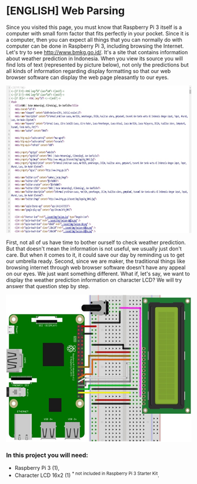 # [ENGLISH] Web Parsing
Since you visited this page, you must know that Raspberry Pi 3 itself is a computer with small form factor that fits perfectly in your pocket. Since it is a computer, then you can expect all things that you can normally do with computer can be done in Raspberry Pi 3, including browsing the Internet. Let's try to see http://www.bmkg.go.id/. It's a site that contains information about weather prediction in Indonesia. When you view its source you will find lots of text (represented by picture below), not only the predictions but all kinds of information regarding display formatting so that our web browser software can display the web page pleasantly to our eyes.

<img src="/images/bmkgSource.jpg" height="400">

First, not all of us have time to bother ourself to check weather prediction. But that doesn't mean the information is not useful, we usually just don't care. But when it comes to it, it could save our day by reminding us to get our umbrella ready. Second, since we are maker, the traditional things like browsing internet through web browser software doesn't have any appeal on our eyes. We just want something different. What if, let's say, we want to display the weather prediction information on character LCD? We will try answer that question step by step.

<img src="/images/webParsing.jpg" height="400">

### In this project you will need:
* Raspberry Pi 3 (1),
* Character LCD 16x2 (1) <sup>* not included in Raspberry Pi 3 Starter Kit</sup>.

